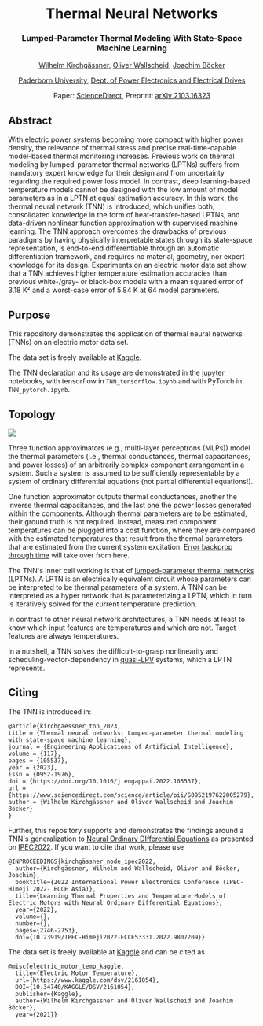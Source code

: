 <div align="center">
<h1>Thermal Neural Networks </h1>
<h3>Lumped-Parameter Thermal Modeling With State-Space Machine Learning </h3>

[Wilhelm Kirchgässner](https://github.com/wkirgsn), [Oliver Wallscheid](https://github.com/wallscheid), [Joachim Böcker](https://scholar.google.de/citations?user=vmyBqw0AAAAJ&hl=de&oi=ao)

[Paderborn University](https://www.uni-paderborn.de/en/), [Dept. of Power Electronics and Electrical Drives](https://ei.uni-paderborn.de/en/lea)

Paper: [ScienceDirect](https://www.sciencedirect.com/science/article/pii/S0952197622005279),
Preprint: [arXiv 2103.16323](https://arxiv.org/abs/2103.16323)

</div>

## Abstract
With electric power systems becoming more compact with higher power density, the relevance of thermal stress and precise real-time-capable model-based thermal monitoring increases. Previous work on thermal modeling by lumped-parameter thermal networks (LPTNs) suffers from mandatory expert knowledge for their design and from uncertainty regarding the required power loss model. In contrast, deep learning-based temperature models cannot be designed with the low amount of model parameters as in a LPTN at equal estimation accuracy. In this work, the thermal neural network (TNN) is introduced, which unifies both, consolidated knowledge in the form of heat-transfer-based LPTNs, and data-driven nonlinear function approximation with supervised machine learning. The TNN approach overcomes the drawbacks of previous paradigms by having physically interpretable states through its state-space representation, is end-to-end differentiable through an automatic differentiation framework, and requires no material, geometry, nor expert knowledge for its design. Experiments on an electric motor data set show that a TNN achieves higher temperature estimation accuracies than previous white-/gray- or black-box models with a mean squared error of 3.18 K² and a worst-case error of 5.84 K at 64 model parameters.

## Purpose
This repository demonstrates the application of thermal neural networks (TNNs) on an electric motor data set.

The data set is freely available at [Kaggle](https://www.kaggle.com/wkirgsn/electric-motor-temperature).

The TNN declaration and its usage are demonstrated in the jupyter notebooks, with tensorflow in `TNN_tensorflow.ipynb` and with PyTorch in `TNN_pytorch.ipynb`.


## Topology

![](img/topology.png)

Three function approximators (e.g., multi-layer perceptrons (MLPs)) model the thermal parameters (i.e., thermal conductances, thermal capacitances, and power losses) of an arbitrarily complex component arrangement in a system.
Such a system is assumed to be sufficiently representable by a system of ordinary differential equations (not partial differential equations!).

One function approximator outputs thermal conductances, another the inverse thermal capacitances, and the last one the power losses generated within the components.
Although thermal parameters are to be estimated, their ground truth is not required.
Instead, measured component temperatures can be plugged into a cost function, where they are compared with the estimated temperatures that result from the thermal parameters that are estimated from the current system excitation.
[Error backprop through time](https://en.wikipedia.org/wiki/Backpropagation_through_time) will take over from here. 

The TNN's inner cell working is that of [lumped-parameter thermal networks](https://en.wikipedia.org/wiki/Lumped-element_model#Thermal_systems) (LPTNs).
A LPTN is an electrically equivalent circuit whose parameters can be interpreted to be thermal parameters of a system.
A TNN can be interpreted as a hyper network that is parameterizing a LPTN, which in turn is iteratively solved for the current temperature prediction.

In contrast to other neural network architectures, a TNN needs at least to know which input features are temperatures and which are not.
Target features are always temperatures.

In a nutshell, a TNN solves the difficult-to-grasp nonlinearity and scheduling-vector-dependency in [quasi-LPV](https://en.wikipedia.org/wiki/Linear_parameter-varying_control) systems, which a LPTN represents.


## Citing

The TNN is introduced in:
```
@article{kirchgaessner_tnn_2023,
title = {Thermal neural networks: Lumped-parameter thermal modeling with state-space machine learning},
journal = {Engineering Applications of Artificial Intelligence},
volume = {117},
pages = {105537},
year = {2023},
issn = {0952-1976},
doi = {https://doi.org/10.1016/j.engappai.2022.105537},
url = {https://www.sciencedirect.com/science/article/pii/S0952197622005279},
author = {Wilhelm Kirchgässner and Oliver Wallscheid and Joachim Böcker}
}
```

Further, this repository supports and demonstrates the findings around a TNN's generalization to [Neural Ordinary DIfferential Equations](https://arxiv.org/abs/1806.07366) as presented on [IPEC2022](https://www.ipec2022.org/index.html). 
If you want to cite that work, please use
```
@INPROCEEDINGS{kirchgässner_node_ipec2022,
  author={Kirchgässner, Wilhelm and Wallscheid, Oliver and Böcker, Joachim},
  booktitle={2022 International Power Electronics Conference (IPEC-Himeji 2022- ECCE Asia)}, 
  title={Learning Thermal Properties and Temperature Models of Electric Motors with Neural Ordinary Differential Equations}, 
  year={2022},
  volume={},
  number={},
  pages={2746-2753},
  doi={10.23919/IPEC-Himeji2022-ECCE53331.2022.9807209}}
```

The data set is freely available at [Kaggle](https://www.kaggle.com/wkirgsn/electric-motor-temperature) and can be cited as
```
@misc{electric_motor_temp_kaggle,
  title={Electric Motor Temperature},
  url={https://www.kaggle.com/dsv/2161054},
  DOI={10.34740/KAGGLE/DSV/2161054},
  publisher={Kaggle}, 
  author={Wilhelm Kirchgässner and Oliver Wallscheid and Joachim Böcker}, 
  year={2021}}
```
